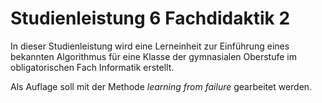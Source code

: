 # Studienleistung 6 Fachdidaktik 2

In dieser Studienleistung wird eine Lerneinheit zur Einführung eines
bekannten Algorithmus für eine Klasse der
gymnasialen Oberstufe im obligatorischen Fach Informatik erstellt.

Als Auflage soll mit der Methode *learning from failure* gearbeitet
werden. 
